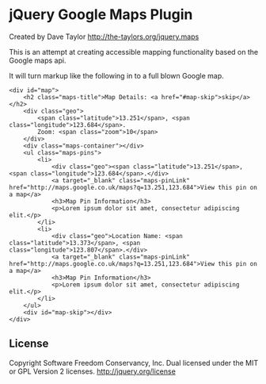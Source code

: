 
jQuery Google Maps Plugin
=========================
Created by Dave Taylor http://the-taylors.org/jquery.maps

This is an attempt at creating accessible mapping functionality based on the Google maps api.

It will turn markup like the following in to a full blown Google map.

	<div id="map">
        <h2 class="maps-title">Map Details: <a href="#map-skip">skip</a></h2>
        <div class="geo">
			<span class="latitude">13.251</span>, <span class="longitude">123.684</span>.
			Zoom: <span class="zoom">10</span>
		</div>
        <div class="maps-container"></div>
        <ul class="maps-pins">
            <li>
                <div class="geo"><span class="latitude">13.251</span>, <span class="longitude">123.684</span>.</div>
                <a target="_blank" class="maps-pinLink" href="http://maps.google.co.uk/maps?q=13.251,123.684">View this pin on a map</a>
                <h3>Map Pin Information</h3>
                <p>Lorem ipsum dolor sit amet, consectetur adipiscing elit.</p>
            </li>
            <li>
                <div class="geo">Location Name: <span class="latitude">13.373</span>, <span class="longitude">123.807</span>.</div>
                <a target="_blank" class="maps-pinLink" href="http://maps.google.co.uk/maps?q=13.251,123.684">View this pin on a map</a>
                <h3>Map Pin Information</h3>
                <p>Lorem ipsum dolor sit amet, consectetur adipiscing elit.</p>
            </li>
        </ul>
        <div id="map-skip"></div>
	</div>


License
-------
Copyright Software Freedom Conservancy, Inc.
Dual licensed under the MIT or GPL Version 2 licenses.
http://jquery.org/license

